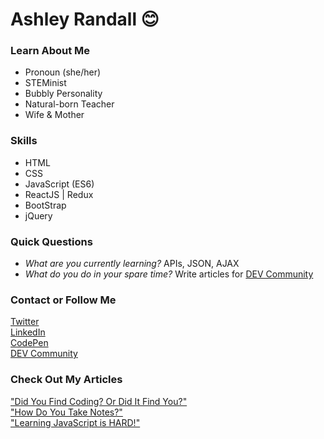 # Ashley Randall :blush:


### Learn About Me
* Pronoun (she/her)
* STEMinist
* Bubbly Personality
* Natural-born Teacher
* Wife & Mother <br>


### Skills
* HTML
* CSS
* JavaScript (ES6)
* ReactJS | Redux
* BootStrap
* jQuery


### Quick Questions
* *What are you currently learning?* APIs, JSON, AJAX
* *What do you do in your spare time?* Write articles for [DEV Community](https://dev.to/)


### Contact or Follow Me 
[Twitter](https://twitter.com/xoshly) 
<br>
[LinkedIn](https://www.linkedin.com/in/ashley-r-8b4730167/) <br>
[CodePen](https://codepen.io/xoshly) <br>
[DEV Community](https://dev.to/xoshly) <br>


### Check Out My Articles
["Did You Find Coding? Or Did It Find You?"](https://dev.to/xoshly/did-you-find-coding-or-did-it-find-you-41om) <br>
["How Do You Take Notes?"](https://dev.to/xoshly/how-do-you-take-notes-mdm) <br>
["Learning JavaScript is HARD!"](https://dev.to/xoshly/learning-javascript-is-hard-1b9f)
